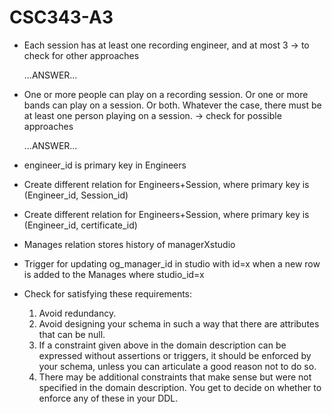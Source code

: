 # CSC343-A3

- Each session has at least one recording engineer, and at most 3 -> to check for other approaches

    ...ANSWER...

- One or more people can play on a recording session. Or one or more bands can play on a session. Or both. Whatever the case, there must be at least one person playing on a session. -> check for possible approaches

    ...ANSWER...

- engineer_id is primary key in Engineers


- Create different relation for Engineers+Session, where primary key is (Engineer_id, Session_id)


- Create different relation for Engineers+Session, where primary key is (Engineer_id, certificate_id)


- Manages relation stores history of managerXstudio


- Trigger for updating og_manager_id in studio with id=x when a new row is added to the Manages where studio_id=x


- Check for satisfying these requirements:

    1. Avoid redundancy.
    2. Avoid designing your schema in such a way that there are attributes that can be null.
    3. If a constraint given above in the domain description can be expressed without assertions or triggers, it should be enforced by your schema, unless you can articulate a good reason not to do so.
    4. There may be additional constraints that make sense but were not specified in the domain description. You get to decide on whether to enforce any of these in your DDL.
